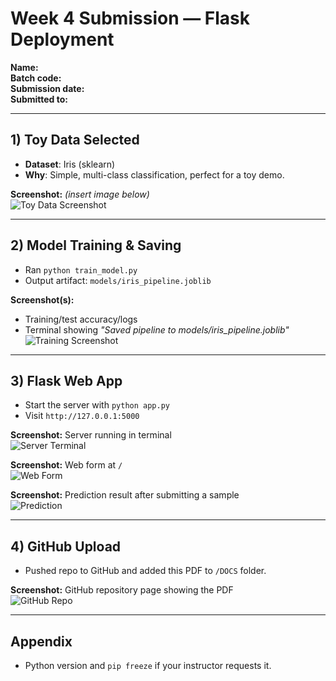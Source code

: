 # Week 4 Submission — Flask Deployment

**Name:**  
**Batch code:**  
**Submission date:**  
**Submitted to:**  

---

## 1) Toy Data Selected
- **Dataset**: Iris (sklearn)  
- **Why**: Simple, multi-class classification, perfect for a toy demo.

**Screenshot:** *(insert image below)*  
![Toy Data Screenshot](images/toy_data.png)

---

## 2) Model Training & Saving
- Ran `python train_model.py`  
- Output artifact: `models/iris_pipeline.joblib`

**Screenshot(s):**  
- Training/test accuracy/logs  
- Terminal showing *"Saved pipeline to models/iris_pipeline.joblib"*  
![Training Screenshot](images/training.png)

---

## 3) Flask Web App
- Start the server with `python app.py`  
- Visit `http://127.0.0.1:5000`

**Screenshot:** Server running in terminal  
![Server Terminal](images/server.png)

**Screenshot:** Web form at `/`  
![Web Form](images/form.png)

**Screenshot:** Prediction result after submitting a sample  
![Prediction](images/prediction.png)

---

## 4) GitHub Upload
- Pushed repo to GitHub and added this PDF to `/DOCS` folder.

**Screenshot:** GitHub repository page showing the PDF  
![GitHub Repo](images/github.png)

---

## Appendix
- Python version and `pip freeze` if your instructor requests it.
